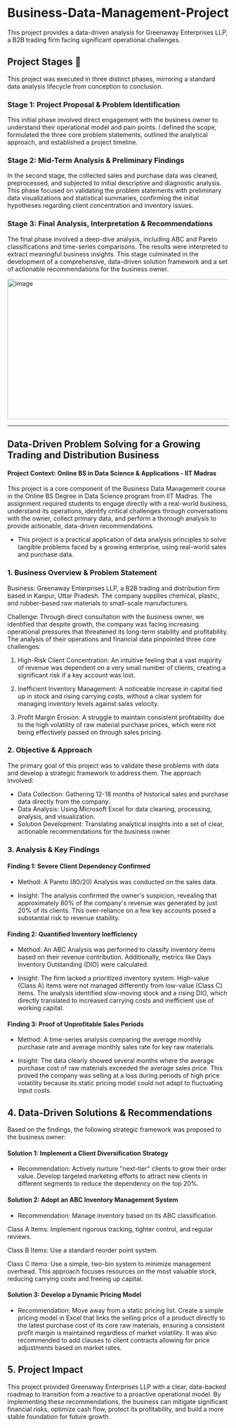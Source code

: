 # Business-Data-Management-Project 
This project provides a data-driven analysis for Greenaway Enterprises LLP, a B2B trading firm facing significant operational challenges. 

## Project Stages 📃

This project was executed in three distinct phases, mirroring a standard data analysis lifecycle from conception to conclusion.

### Stage 1: Project Proposal & Problem Identification
This initial phase involved direct engagement with the business owner to understand their operational model and pain points. I defined the scope, formulated the three core problem statements, outlined the analytical approach, and established a project timeline.

### Stage 2: Mid-Term Analysis & Preliminary Findings
In the second stage, the collected sales and purchase data was cleaned, preprocessed, and subjected to initial descriptive and diagnostic analysis. This phase focused on validating the problem statements with preliminary data visualizations and statistical summaries, confirming the initial hypotheses regarding client concentration and inventory issues.

### Stage 3: Final Analysis, Interpretation & Recommendations
The final phase involved a deep-dive analysis, including ABC and Pareto classifications and time-series comparisons. The results were interpreted to extract meaningful business insights. This stage culminated in the development of a comprehensive, data-driven solution framework and a set of actionable recommendations for the business owner.


<img width="600" height="320" alt="image" src="https://github.com/user-attachments/assets/b06ca8f9-1521-4917-a848-49a265a98044" />

----------------------------------------------------------------------------

## Data-Driven Problem Solving for a Growing Trading and Distribution Business

#### Project Context: Online BS in Data Science & Applications - IIT Madras

This project is a core component of the Business Data Management course in the Online BS Degree in Data Science program from IIT Madras. 
The assignment required students to engage directly with a real-world business, understand its operations, identify critical challenges through conversations with the owner, collect primary data, and perform a thorough analysis to provide actionable, data-driven recommendations.

* This project is a practical application of data analysis principles to solve tangible problems faced by a growing enterprise, using real-world sales and purchase data.

### 1. Business Overview & Problem Statement

Business: Greenaway Enterprises LLP, a B2B trading and distribution firm based in Kanpur, Uttar Pradesh. The company supplies chemical, plastic, and rubber-based raw materials to small-scale manufacturers.

Challenge: Through direct consultation with the business owner, we identified that despite growth, the company was facing increasing operational pressures that threatened its long-term stability and profitability. The analysis of their operations and financial data pinpointed three core challenges:

1. High-Risk Client Concentration: An intuitive feeling that a vast majority of revenue was dependent on a very small number of clients, creating a significant risk if a key account was lost.

2. Inefficient Inventory Management: A noticeable increase in capital tied up in stock and rising carrying costs, without a clear system for managing inventory levels against sales velocity.

3. Profit Margin Erosion: A struggle to maintain consistent profitability due to the high volatility of raw material purchase prices, which were not being effectively passed on through sales pricing.

### 2. Objective & Approach
The primary goal of this project was to validate these problems with data and develop a strategic framework to address them. The approach involved:

* Data Collection: Gathering 12-18 months of historical sales and purchase data directly from the company.
* Data Analysis: Using Microsoft Excel for data cleaning, processing, analysis, and visualization.
* Solution Development: Translating analytical insights into a set of clear, actionable recommendations for the business owner.

### 3. Analysis & Key Findings

#### Finding 1: Severe Client Dependency Confirmed
* Method: A Pareto (80/20) Analysis was conducted on the sales data.

* Insight: The analysis confirmed the owner's suspicion, revealing that approximately 80% of the company's revenue was generated by just 20% of its clients. This over-reliance on a few key accounts posed a substantial risk to revenue stability.

#### Finding 2: Quantified Inventory Inefficiency
* Method: An ABC Analysis was performed to classify inventory items based on their revenue contribution. Additionally, metrics like Days Inventory Outstanding (DIO) were calculated.

* Insight: The firm lacked a prioritized inventory system. High-value (Class A) items were not managed differently from low-value (Class C) items. The analysis identified slow-moving stock and a rising DIO, which directly translated to increased carrying costs and inefficient use of working capital.

#### Finding 3: Proof of Unprofitable Sales Periods
* Method: A time-series analysis comparing the average monthly purchase rate and average monthly sales rate for key raw materials.

* Insight: The data clearly showed several months where the average purchase cost of raw materials exceeded the average sales price. This proved the company was selling at a loss during periods of high price volatility because its static pricing model could not adapt to fluctuating input costs.

## 4. Data-Driven Solutions & Recommendations
Based on the findings, the following strategic framework was proposed to the business owner:

#### Solution 1: Implement a Client Diversification Strategy
* Recommendation: Actively nurture "next-tier" clients to grow their order value. Develop targeted marketing efforts to attract new clients in different segments to reduce the dependency on the top 20%.

#### Solution 2: Adopt an ABC Inventory Management System
* Recommendation: Manage inventory based on its ABC classification.

Class A Items: Implement rigorous tracking, tighter control, and regular reviews.

Class B Items: Use a standard reorder point system.

Class C Items: Use a simple, two-bin system to minimize management overhead.
This approach focuses resources on the most valuable stock, reducing carrying costs and freeing up capital.

#### Solution 3: Develop a Dynamic Pricing Model
* Recommendation: Move away from a static pricing list. Create a simple pricing model in Excel that links the selling price of a product directly to the latest purchase cost of its core raw materials, ensuring a consistent profit margin is maintained regardless of market volatility. It was also recommended to add clauses to client contracts allowing for price adjustments based on market rates.

## 5. Project Impact
This project provided Greenaway Enterprises LLP with a clear, data-backed roadmap to transition from a reactive to a proactive operational model. By implementing these recommendations, the business can mitigate significant financial risks, optimize cash flow, protect its profitability, and build a more stable foundation for future growth.
